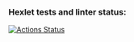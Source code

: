 ### Hexlet tests and linter status:
[![Actions Status](https://github.com/SergeyChalkov/python-project-lvl2/workflows/hexlet-check/badge.svg)](https://github.com/SergeyChalkov/python-project-lvl2/actions)
